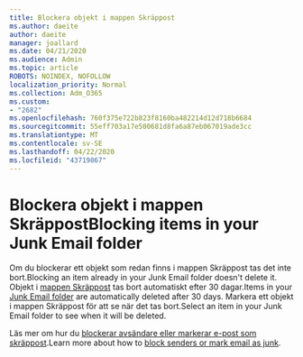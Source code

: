 ```yaml
---
title: Blockera objekt i mappen Skräppost
ms.author: daeite
author: daeite
manager: joallard
ms.date: 04/21/2020
ms.audience: Admin
ms.topic: article
ROBOTS: NOINDEX, NOFOLLOW
localization_priority: Normal
ms.collection: Adm_O365
ms.custom:
- "2682"
ms.openlocfilehash: 760f375e722b823f8160ba482214d12d718b6684
ms.sourcegitcommit: 55eff703a17e500681d8fa6a87eb067019ade3cc
ms.translationtype: MT
ms.contentlocale: sv-SE
ms.lasthandoff: 04/22/2020
ms.locfileid: "43719867"
---
```

# <a name="blocking-items-in-your-junk-email-folder"></a><span data-ttu-id="533c7-102">Blockera objekt i mappen Skräppost</span><span class="sxs-lookup"><span data-stu-id="533c7-102">Blocking items in your Junk Email folder</span></span>

<span data-ttu-id="533c7-103">Om du blockerar ett objekt som redan finns i mappen Skräppost tas det inte bort.</span><span class="sxs-lookup"><span data-stu-id="533c7-103">Blocking an item already in your Junk Email folder doesn't delete it.</span></span> <span data-ttu-id="533c7-104">Objekt i [mappen Skräppost](https://outlook.live.com/mail/junkemail) tas bort automatiskt efter 30 dagar.</span><span class="sxs-lookup"><span data-stu-id="533c7-104">Items in your [Junk Email folder](https://outlook.live.com/mail/junkemail) are automatically deleted after 30 days.</span></span> <span data-ttu-id="533c7-105">Markera ett objekt i mappen Skräppost för att se när det tas bort.</span><span class="sxs-lookup"><span data-stu-id="533c7-105">Select an item in your Junk Email folder to see when it will be deleted.</span></span>

<span data-ttu-id="533c7-106">Läs mer om hur du [blockerar avsändare eller markerar e-post som skräppost](https://support.office.com/article/a3ece97b-82f8-4a5e-9ac3-e92fa6427ae4).</span><span class="sxs-lookup"><span data-stu-id="533c7-106">Learn more about how to [block senders or mark email as junk](https://support.office.com/article/a3ece97b-82f8-4a5e-9ac3-e92fa6427ae4).</span></span>